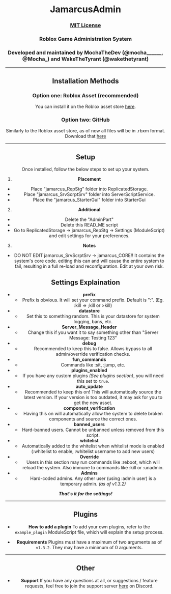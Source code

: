 <div align="center">

# JamarcusAdmin
### [MIT License](LICENSE)
### Roblox Game Administration System
### Developed and maintained by MochaTheDev (@mocha______, @Mocha_) and WakeTheTyrant (@wakethetyrant)

***

## Installation Methods

### Option one: Roblox Asset (recommended)
You can install it on the Roblox asset store [here](https://create.roblox.com/store/asset/17166069350/JamarcusAdmin-v132).

### Option two: GitHub
Similarly to the Roblox asset store, as of now all files will be in .rbxm format. Download that [here](https://github.com/NickanatorYT/jamarcus_admin/releases/latest)

***

## Setup

Once installed, follow the below steps to set up your system.
1. **Placement**
- Place "jamarcus_RepStg" folder into ReplicatedStorage.
- Place "jamarcus_SrvScrptSrv" folder into ServerScriptService.
- Place the "jamarcus_StarterGui" folder into StarterGui

2. **Additional**
- Delete the "AdminPart"
- Delete this READ_ME script
- Go to ReplicatedStorage -> jamarcus_RepStg -> Settings (ModuleScript) and edit settings for your preferences.

3. **Notes**
- DO NOT EDIT jamarcus_SrvScrptSrv -> jamarcus_CORE!! It contains the system's core code.
editing this can and will cause the entire system to fail, resulting in a full re-load and
reconfiguration. Edit at your own risk.

## Settings Explaination
- **prefix**
  - Prefix is obvious. It will set your command prefix. Default is ":". (Eg. :kill => ;kill or >kill)
- **datastore**
  - Set this to something random. This is your datastore for system logging, bans, etc.
- **Server_Message_Header**
  - Change this if you want it to say something other than "Server Message: Testing 123"
- **debug**
  - Recommended to keep this to false. Allows bypass to all admin/override verification checks.
- **fun_commands**
  - Commands like :sit, :jump, etc.
- **plugins_enabled**
  - If you have any custom plugins *(See plugins section)*, you will need this set to `true`.
- **auto_update**
  - Recommended to keep this on! This will automatically source the latest version. If your version is too outdated, it may ask for you to get the new asset.
- **component_verification**
  - Having this on will automatically allow the system to delete broken components and source the correct ones.
- **banned_users**
  - Hard-banned users. Cannot be unbanned unless removed from this script.
- **whitelist**
  - Automatically added to the whitelist when whitelist mode is enabled (:whitelist to enable, :whitelist username to add new users)
- **Override**
  - Users in this section may run commands like :reboot, which will reload the system. Also immune to commands like :kill or :unadmin.
- **Admins**
  - Hard-coded admins. Any other user (using :admin user) is a temporary admin. *(as of v1.3.2)*

***That's it for the settings!***

***

## Plugins

- **How to add a plugin**
To add your own plugins, refer to the `example_plugin` ModuleScript file, which will explain the setup process.

- **Requirements**
Plugins must have a maximum of two arguments as of `v1.3.2`. They may have a minimum of 0 arguments.

***

## Other

- **Support**
If you have any questions at all, or suggestions / feature requests, feel free to join the support server [here](https://discord.gg/yhTNzJre76) on Discord.
